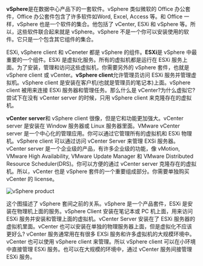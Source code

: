 **vSphere**是在数据中心产品下的一套软件。vSphere 类似微软的 Office 办公套件，Office 办公套件包含了许多软件如Word, Excel, Access 等。和 Office 一样，vSphere 也是一个软件的集合。他包括了 vCenter, ESXi 和 vSphere 等。所以，这些软件联合起来就是 vSphere。vSphere 不是一个你可以安装使用的软件。它只是一个包含其它组件的集合。



ESXi, vSphere client 和 vCeneter 都是 vSphere 的组件。**ESXi**是 vSphere 中最重要的一个组件。ESXi 是虚拟化服务。所有的虚拟机都是运行在 ESXi 服务上面。为了安装，管理和访问这些虚拟机，你需要另外的 vSphere 套件，也就是 vSphere client 或 vCenter。**vSphere client**允许管理员访问 ESXi 服务并管理虚拟机。vSphere client 是安装在客户机(也就是管理员的笔记本)上面。vSphere client 被用来连接 ESXi 服务器和管理任务。那么什么是 vCenter?为什么虚拟它?尝试下在没有 vCenter server 的时候，只用 vSphere client 来克隆存在的虚拟机。



**vCenter server**和 vSphere client 很像，但是它和功能更加强大。vCenter server 是安装在 Window 服务器或 Linux 服务器里面。VMware vCenter server 是一个中心化的管理应用。你可以通过它管理所有的虚拟机和 ESXi 物理机。vSphere client 可以通过访问 vCenter Server 来管理 EXSi 服务器。vCenter server 是一个企业级的产品，有许多企业级的功能，像 vMotion, VMware High Availability, VMware Update Manager 和 VMware Distributed Resource Scheduler(DRS)。你可以方便的通过 vCenter server 克隆存在的虚拟机。所以，vCenter 也是 vSphere 套件的一个重要组成部分。你需要单独购买 vCenter 的 license。

![vSphere product](http://www.mustbegeek.com/wp-content/uploads/2012/08/vSphere-product.png)

这个图描述了 vSphere 套间之前的关系。vSphere 是一个产品套件，ESXi 是安装在物理机上面的服务。vSphere Client 安装在笔记本或 PC 机上面，用来访问 ESXi 服务并安装和管理上面的虚拟机。vCenter Server 安装在了 ESXi 服务器的虚拟机里面。vCenter 也可以安装在单独的物理服务器上面，但是虚拟化不应该更好么? vCenter 服务通常用在有很多 EXSi 服务和许多虚拟机的大规模环境中。vCenter 也可以使用 vSphere client 来管理。所以 vSphere client 可以在小环境中直接管理 ESXi 服务。也可以在大规模的环境中，通过 vCenter 服务间接管理 ESXi 服务。